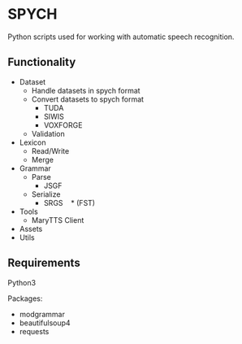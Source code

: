 # SPYCH

Python scripts used for working with automatic speech recognition.

## Functionality

* Dataset
  * Handle datasets in spych format
  * Convert datasets to spych format
    * TUDA
    * SIWIS
    * VOXFORGE
  * Validation
* Lexicon
  * Read/Write
  * Merge
* Grammar
  * Parse
    * JSGF
  * Serialize
    * SRGS
    * (FST)
* Tools
  * MaryTTS Client
* Assets
* Utils

## Requirements

Python3

Packages:
* modgrammar
* beautifulsoup4
* requests
